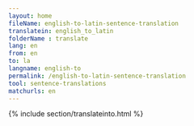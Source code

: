```yaml
---
layout: home
fileName: english-to-latin-sentence-translation
translatein: english_to_latin
folderName : translate
lang: en
from: en
to: la
langname: english-to
permalink: /english-to-latin-sentence-translation
tool: sentence-translations
matchurls: en
---
```

{% include section/translateinto.html %}
